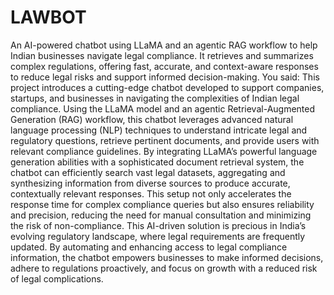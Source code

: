 # LAWBOT
An AI-powered chatbot using LLaMA and an agentic RAG workflow to help Indian businesses navigate legal compliance. It retrieves and summarizes complex regulations, offering fast, accurate, and context-aware responses to reduce legal risks and support informed decision-making.
You said:
This project introduces a cutting-edge chatbot developed to support companies, startups, and businesses in navigating the complexities of Indian legal compliance. Using the LLaMA model and an agentic Retrieval-Augmented Generation (RAG) workflow, this chatbot leverages advanced natural language processing (NLP) techniques to understand intricate legal and regulatory questions, retrieve pertinent documents, and provide users with relevant compliance guidelines. By integrating LLaMA’s powerful language generation abilities with a sophisticated document retrieval system, the chatbot can efficiently search vast legal datasets, aggregating and synthesizing information from diverse sources to produce accurate, contextually relevant responses. This setup not only accelerates the response time for complex compliance queries but also ensures reliability and precision, reducing the need for manual consultation and minimizing the risk of non-compliance. This AI-driven solution is precious in India’s evolving regulatory landscape, where legal requirements are frequently updated. By automating and enhancing access to legal compliance information, the chatbot empowers businesses to make informed decisions, adhere to regulations proactively, and focus on growth with a reduced risk of legal complications.